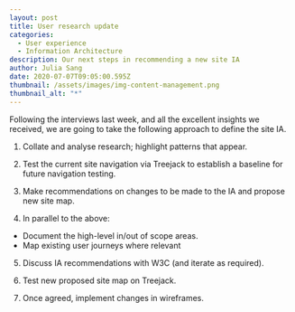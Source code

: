 ```yaml
---
layout: post
title: User research update
categories:
  - User experience
  - Information Architecture
description: Our next steps in recommending a new site IA
author: Julia Sang
date: 2020-07-07T09:05:00.595Z
thumbnail: /assets/images/img-content-management.png
thumbnail_alt: "*"
---
```

Following the interviews last week, and all the excellent insights we received, we are going to take the following approach to define the site IA.

1. Collate and analyse research; highlight patterns that appear.

2. Test the current site navigation via Treejack to establish a baseline for future navigation testing.

3. Make recommendations on changes to be made to the IA and propose new site map.

4. In parallel to the above:
- Document the high-level in/out of scope areas.
- Map existing user journeys where relevant

5. Discuss IA recommendations with W3C (and iterate as required).

6. Test new proposed site map on Treejack.

7. Once agreed, implement changes in wireframes.